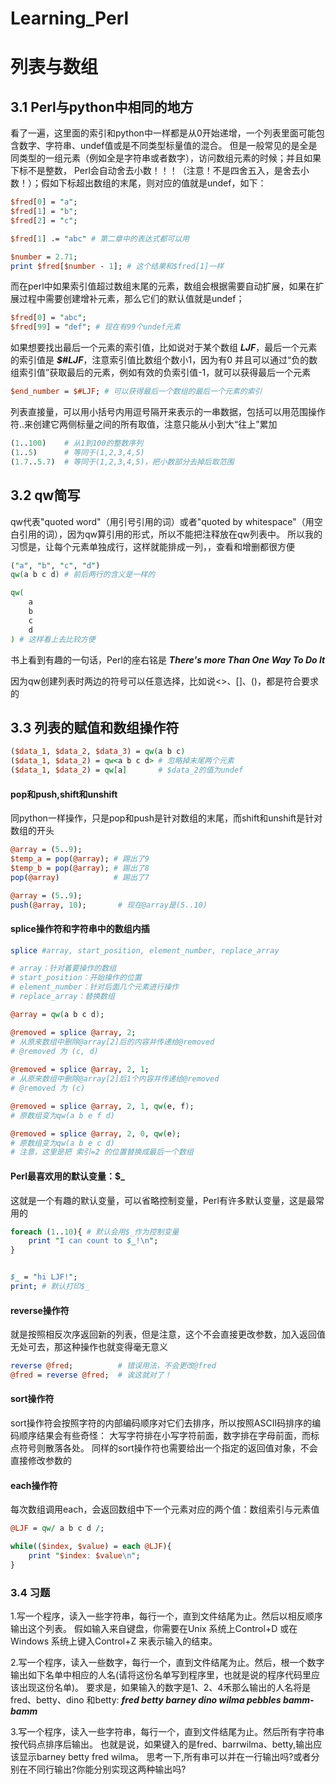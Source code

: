 # Learning_Perl
# 列表与数组

## 3.1 Perl与python中相同的地方
看了一遍，这里面的索引和python中一样都是从0开始递增，一个列表里面可能包含数字、字符串、undef值或是不同类型标量值的混合。
但是一般常见的是全是同类型的一组元素（例如全是字符串或者数字），访问数组元素的时候；并且如果下标不是整数，
Perl会自动舍去小数！！！（注意！不是四舍五入，是舍去小数！）；假如下标超出数组的末尾，则对应的值就是undef，如下：

```perl
$fred[0] = "a";
$fred[1] = "b";
$fred[2] = "c";

$fred[1] .= "abc" # 第二章中的表达式都可以用

$number = 2.71;
print $fred[$number - 1]; # 这个结果和$fred[1]一样
```

而在perl中如果索引值超过数组末尾的元素，数组会根据需要自动扩展，如果在扩展过程中需要创建增补元素，那么它们的默认值就是undef；  
```perl
$fred[0] = "abc";
$fred[99] = "def"; # 现在有99个undef元素
```

如果想要找出最后一个元素的索引值，比如说对于某个数组 ***LJF***，最后一个元素的索引值是 ***$#LJF***，注意索引值比数组个数小1，因为有0
并且可以通过“负的数组索引值”获取最后的元素，例如有效的负索引值-1，就可以获得最后一个元素
```perl
$end_number = $#LJF; # 可以获得最后一个数组的最后一个元素的索引
```
列表直接量，可以用小括号内用逗号隔开来表示的一串数据，包括可以用范围操作符..来创建它两侧标量之间的所有取值，注意只能从小到大“往上”累加
```perl
(1..100)    # 从1到100的整数序列
(1..5)      # 等同于(1,2,3,4,5)
(1.7..5.7)  # 等同于(1,2,3,4,5)，把小数部分去掉后取范围
```

## 3.2 qw简写

qw代表"quoted word"（用引号引用的词）或者"quoted by whitespace"（用空白引用的词），因为qw算引用的形式，所以不能把注释放在qw列表中。
所以我的习惯是，让每个元素单独成行，这样就能排成一列，，查看和增删都很方便
```perl
("a", "b", "c", "d")
qw(a b c d) # 前后两行的含义是一样的

qw(
    a
    b
    c
    d
) # 这样看上去比较方便
```

书上看到有趣的一句话，Perl的座右铭是 ***There's more Than One Way To Do It***  

因为qw创建列表时两边的符号可以任意选择，比如说<>、[]、()，都是符合要求的

## 3.3 列表的赋值和数组操作符

```perl
($data_1, $data_2, $data_3) = qw(a b c)
($data_1, $data_2) = qw<a b c d> # 忽略掉末尾两个元素
($data_1, $data_2) = qw[a]       # $data_2的值为undef
```

#### pop和push,shift和unshift
同python一样操作，只是pop和push是针对数组的末尾，而shift和unshift是针对数组的开头
```perl
@array = (5..9);
$temp_a = pop(@array); # 踢出了9
$temp_b = pop(@array); # 踢出了8
pop(@array)            # 踢出了7

@array = (5..9);
push(@array, 10);       # 现在@array是(5..10)
```

#### splice操作符和字符串中的数组内插
```perl
splice #array, start_position, element_number, replace_array

# array：针对着要操作的数组
# start_position：开始操作的位置
# element_number：针对后面几个元素进行操作
# replace_array：替换数组

@array = qw(a b c d);

@removed = splice @array, 2;
# 从原来数组中删除@array[2]后的内容并传递给@removed
# @removed 为 (c, d)
 
@removed = splice @array, 2, 1;
# 从原来数组中删除@array[2]后1个内容并传递给@removed
# @removed 为 (c)

@removed = splice @array, 2, 1, qw(e, f);
# 原数组变为qw(a b e f d)

@removed = splice @array, 2, 0, qw(e);
# 原数组变为qw(a b e c d)
# 注意，这里是把 索引=2 的位置替换成最后一个数组 
```

#### Perl最喜欢用的默认变量：$_
这就是一个有趣的默认变量，可以省略控制变量，Perl有许多默认变量，这是最常用的
```perl
foreach (1..10){ # 默认会用$_作为控制变量
    print "I can count to $_!\n";
}


$_ = "hi LJF!";
print; # 默认打印$_
```

#### reverse操作符
就是按照相反次序返回新的列表，但是注意，这个不会直接更改参数，加入返回值无处可去，那这种操作也就变得毫无意义
```perl
reverse @fred;          # 错误用法，不会更改@fred
@fred = reverse @fred;  # 诶这就对了！
```

#### sort操作符
sort操作符会按照字符的内部编码顺序对它们去排序，所以按照ASCII码排序的编码顺序结果会有些奇怪：
大写字符排在小写字符前面，数字排在字母前面，而标点符号则散落各处。
同样的sort操作符也需要给出一个指定的返回值对象，不会直接修改参数的

#### each操作符
每次数组调用each，会返回数组中下一个元素对应的两个值：数组索引与元素值
```perl
@LJF = qw/ a b c d /;

while(($index, $value) = each @LJF){
    print "$index: $value\n";
}
```

### 3.4 习题
1.写一个程序，读入一些字符串，每行一个，直到文件结尾为止。然后以相反顺序输出这个列表。
假如输入来自键盘，你需要在Unix 系统上Control+D 或在Windows 系统上键入Control+Z 来表示输入的结束。  

2.写一个程序，读入一些数字，每行一个，直到文件结尾为止。然后，根一个数字输出如下名单中相应的人名(请将这份名单写到程序里，也就是说的程序代码里应该出现这份名单)。
要求是，如果输入的数字是1、2、4禾那么输出的人名将是fred、betty、dino 和betty:
***fred betty barney dino wilma pebbles bamm-bamm***

3.写一个程序，读入一些字符串，每行一个，直到文件结尾为止。然后所有字符串按代码点排序后输出。
也就是说，如果键入的是fred、barrwilma、betty,输出应该显示barney betty fred wilma。
思考一下,所有串可以并在一行输出吗?或者分别在不同行输出?你能分别实现这两种输出吗?